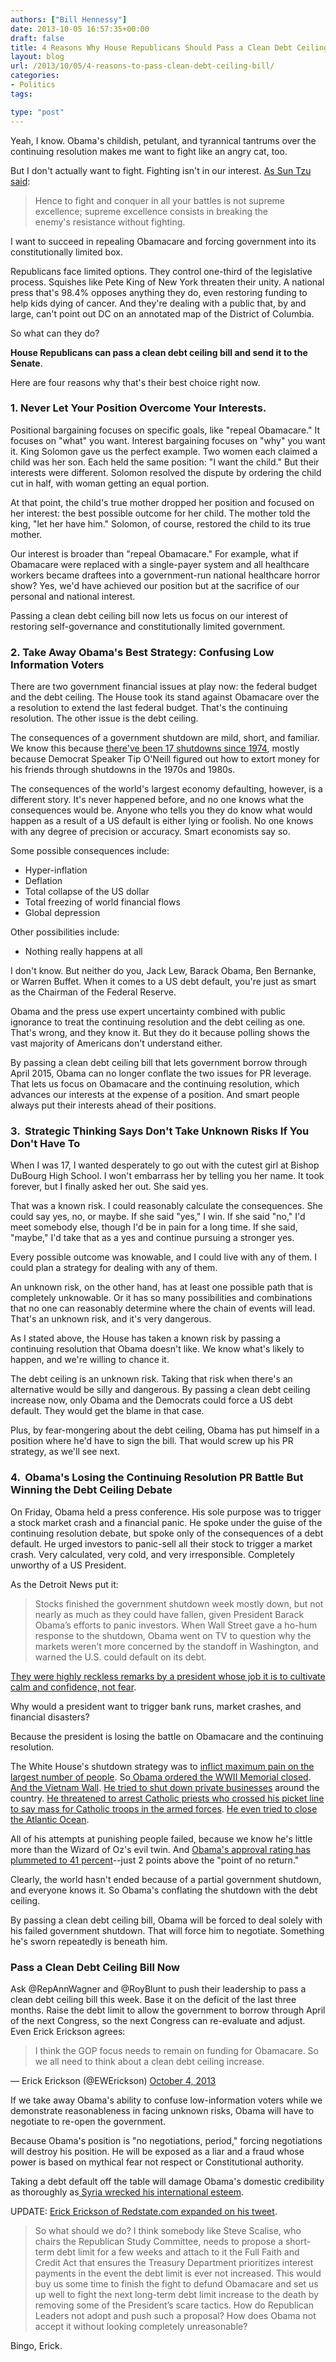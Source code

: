 ```yaml
---
authors: ["Bill Hennessy"]
date: 2013-10-05 16:57:35+00:00
draft: false
title: 4 Reasons Why House Republicans Should Pass a Clean Debt Ceiling Bill Now *UPDATE*
layout: blog
url: /2013/10/05/4-reasons-to-pass-clean-debt-ceiling-bill/
categories:
- Politics
tags:

type: "post"
---
```


Yeah, I know. Obama's childish, petulant, and tyrannical tantrums over the continuing resolution makes me want to fight like an angry cat, too.

But I don't actually want to fight. Fighting isn't in our interest. [As Sun Tzu said](https://classics.mit.edu/Tzu/artwar.html):


> Hence to fight and conquer in all your battles is not supreme excellence; supreme excellence consists in breaking the enemy's resistance without fighting.


I want to succeed in repealing Obamacare and forcing government into its constitutionally limited box.

Republicans face limited options. They control one-third of the legislative process. Squishes like Pete King of New York threaten their unity. A national press that's 98.4% opposes anything they do, even restoring funding to help kids dying of cancer. And they're dealing with a public that, by and large, can't point out DC on an annotated map of the District of Columbia.

So what can they do?

**House Republicans can pass a clean debt ceiling bill and send it to the Senate**.

Here are four reasons why that's their best choice right now.


### 1. Never Let Your Position Overcome Your Interests.


Positional bargaining focuses on specific goals, like "repeal Obamacare." It focuses on "what" you want. Interest bargaining focuses on "why" you want it. King Solomon gave us the perfect example. Two women each claimed a child was her son. Each held the same position: "I want the child." But their interests were different. Solomon resolved the dispute by ordering the child cut in half, with woman getting an equal portion.

At that point, the child's true mother dropped her position and focused on her interest: the best possible outcome for her child. The mother told the king, "let her have him." Solomon, of course, restored the child to its true mother.

Our interest is broader than "repeal Obamacare." For example, what if Obamacare were replaced with a single-payer system and all healthcare workers became draftees into a government-run national healthcare horror show? Yes, we'd have achieved our position but at the sacrifice of our personal and national interest.

Passing a clean debt ceiling bill now lets us focus on our interest of restoring self-governance and constitutionally limited government.


### 2. Take Away Obama's Best Strategy: Confusing Low Information Voters


There are two government financial issues at play now: the federal budget and the debt ceiling. The House took its stand against Obamacare over the a resolution to extend the last federal budget. That's the continuing resolution. The other issue is the debt ceiling.

The consequences of a government shutdown are mild, short, and familiar. We know this because [there've been 17 shutdowns since 1974](https://hennessysview.com/2013/09/30/shutdown-week-republicans-winning/), mostly because Democrat Speaker Tip O'Neill figured out how to extort money for his friends through shutdowns in the 1970s and 1980s.

The consequences of the world's largest economy defaulting, however, is a different story. It's never happened before, and no one knows what the consequences would be. Anyone who tells you they do know what would happen as a result of a US default is either lying or foolish. No one knows with any degree of precision or accuracy. Smart economists say so.

Some possible consequences include:



  * Hyper-inflation
  * Deflation
  * Total collapse of the US dollar
  * Total freezing of world financial flows
  * Global depression

Other possibilities include:

  * Nothing really happens at all

I don't know. But neither do you, Jack Lew, Barack Obama, Ben Bernanke, or Warren Buffet. When it comes to a US debt default, you're just as smart as the Chairman of the Federal Reserve.

Obama and the press use expert uncertainty combined with public ignorance to treat the continuing resolution and the debt ceiling as one. That's wrong, and they know it. But they do it because polling shows the vast majority of Americans don't understand either.

By passing a clean debt ceiling bill that lets government borrow through April 2015, Obama can no longer conflate the two issues for PR leverage. That lets us focus on Obamacare and the continuing resolution, which advances our interests at the expense of a position. And smart people always put their interests ahead of their positions.


### 3.  Strategic Thinking Says Don't Take Unknown Risks If You Don't Have To


When I was 17, I wanted desperately to go out with the cutest girl at Bishop DuBourg High School. I won't embarrass her by telling you her name. It took forever, but I finally asked her out. She said yes.

That was a known risk. I could reasonably calculate the consequences. She could say yes, no, or maybe. If she said "yes," I win. If she said "no," I'd meet somebody else, though I'd be in pain for a long time. If she said, "maybe," I'd take that as a yes and continue pursuing a stronger yes.

Every possible outcome was knowable, and I could live with any of them. I could plan a strategy for dealing with any of them.

An unknown risk, on the other hand, has at least one possible path that is completely unknowable. Or it has so many possibilities and combinations that no one can reasonably determine where the chain of events will lead. That's an unknown risk, and it's very dangerous.

As I stated above, the House has taken a known risk by passing a continuing resolution that Obama doesn't like. We know what's likely to happen, and we're willing to chance it.

The debt ceiling is an unknown risk. Taking that risk when there's an alternative would be silly and dangerous. By passing a clean debt ceiling increase now, only Obama and the Democrats could force a US debt default. They would get the blame in that case.

Plus, by fear-mongering about the debt ceiling, Obama has put himself in a position where he'd have to sign the bill. That would screw up his PR strategy, as we'll see next.


### 4.  Obama's Losing the Continuing Resolution PR Battle But Winning the Debt Ceiling Debate


On Friday, Obama held a press conference. His sole purpose was to trigger a stock market crash and a financial panic. He spoke under the guise of the continuing resolution debate, but spoke only of the consequences of a debt default. He urged investors to panic-sell all their stock to trigger a market crash. Very calculated, very cold, and very irresponsible. Completely unworthy of a US President.

As the Detroit News put it:


> 

> 
> Stocks finished the government shutdown week mostly down, but not nearly as much as they could have fallen, given President Barack Obama’s efforts to panic investors. When Wall Street gave a ho-hum response to the shutdown, Obama went on TV to question why the markets weren’t more concerned by the standoff in Washington, and warned the U.S. could default on its debt.
> 
> 
[They were highly reckless remarks by a president whose job it is to cultivate calm and confidence, not fear](https://www.detroitnews.com/article/20131005/OPINION01/310050004/1008/OPINION01/President-shouldn-t-encourage-panic).


Why would a president want to trigger bank runs, market crashes, and financial disasters?

Because the president is losing the battle on Obamacare and the continuing resolution.

The White House's shutdown strategy was to [inflict maximum pain on the largest number of people](https://hennessysview.com/2013/10/01/obamas-loathsome-war-wwii-vets-deserve-scorn-fury/). So[ Obama ordered the WWII Memorial closed](https://www.northwestohio.com/news/story.aspx?id=953619). [And the Vietnam Wall](https://www.weeklystandard.com/blogs/nbc-police-remove-vietnam-war-veterans-memorial-wall_759267.html). [He tried to shut down private businesses](https://www.openmarket.org/2013/10/04/obama-administration-unnecessarily-shuts-down-many-private-businesses-in-government-shutdown/) around the country. [He threatened to arrest Catholic priests who crossed his picket line to say mass for Catholic troops in the armed forces](https://dailycaller.com/2013/10/04/priests-threatened-with-arrest-if-they-minister-to-military-during-shutdown/). [He even tried to close the Atlantic Ocean](https://www.breitbart.com/Big-Government/2013/10/05/Feds-Try-to-Close-the-OCEAN-Because-of-Shutdown).

All of his attempts at punishing people failed, because we know he's little more than the Wizard of Oz's evil twin. And [Obama's approval rating has plummeted to 41 percent](https://www.breitbart.com/Big-Government/2013/10/05/Gallup-Obama-Approval-Craters-to-41)--just 2 points above the "point of no return."

Clearly, the world hasn't ended because of a partial government shutdown, and everyone knows it. So Obama's conflating the shutdown with the debt ceiling.

By passing a clean debt ceiling bill, Obama will be forced to deal solely with his failed government shutdown. That will force him to negotiate. Something he's sworn repeatedly is beneath him.


### Pass a Clean Debt Ceiling Bill Now


Ask @RepAnnWagner and @RoyBlunt to push their leadership to pass a clean debt ceiling bill this week. Base it on the deficit of the last three months. Raise the debt limit to allow the government to borrow through April of the next Congress, so the next Congress can re-evaluate and adjust. Even Erick Erickson agrees:


> I think the GOP focus needs to remain on funding for Obamacare. So we all need to think about a clean debt ceiling increase.

— Erick Erickson (@EWErickson) [October 4, 2013](https://twitter.com/EWErickson/statuses/386122251407335424)




If we take away Obama's ability to confuse low-information voters while we demonstrate reasonableness in facing unknown risks, Obama will have to negotiate to re-open the government.

Because Obama's position is "no negotiations, period," forcing negotiations will destroy his position. He will be exposed as a liar and a fraud whose power is based on mythical fear not respect or Constitutional authority.

Taking a debt default off the table will damage Obama's domestic credibility as thoroughly as[ Syria wrecked his international esteem](https://hennessysview.com/2013/09/10/obamas-utterly-incoherent-syria-strategy/).

UPDATE: [Erick Erickson of Redstate.com expanded on his tweet](https://www.redstate.com/2013/10/07/obamacare-or-the-debt-ceiling/).


> So what should we do? I think somebody like Steve Scalise, who chairs the Republican Study Committee, needs to propose a short-term debt limit for a few weeks and attach to it the Full Faith and Credit Act that ensures the Treasury Department prioritizes interest payments in the event the debt limit is ever not increased. This would buy us some time to finish the fight to defund Obamacare and set us up well to fight the next long-term debt limit increase to the death by removing some of the President’s scare tactics. How do Republican Leaders not adopt and push such a proposal? How does Obama not accept it without looking completely unreasonable?


Bingo, Erick.

